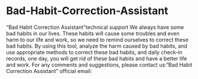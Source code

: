# Bad-Habit-Correction-Assistant
“Bad Habit Correction Assistant”technical support
We always have some bad habits in our lives. These habits will cause some troubles and even harm to our life and work, so we need to remind ourselves to correct these bad habits. By using this tool, analyze the harm caused by bad habits, and use appropriate methods to correct these bad habits, and daily check-in records, one day, you will get rid of these bad habits and have a better life and work.
For any comments and suggestions, please contact us:“Bad Habit Correction Assistant” official email:
